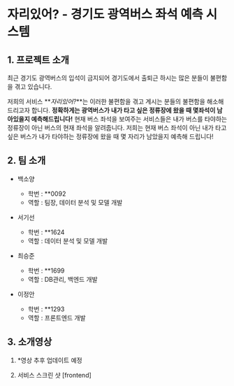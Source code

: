 # 자리있어? - 경기도 광역버스 좌석 예측 시스템

## 1. 프로젝트 소개

최근 경기도 광역버스의 입석이 금지되어 경기도에서 출퇴근 하시는 많은 분들이 불편함을 겪고 있습니다. 

저희의 서비스 **_자리있어?_**는 이러한 불편함을 겪고 계시는 분들의 불편함을 해소해드리고자 합니다.
**정확하게는 광역버스가 내가 타고 싶은 정류장에 왔을 때 몇좌석이 남아있을지 예측해드립니다!**
현재 버스 좌석을 보여주는 서비스들은 내가 버스를 타야하는 정류장이 아닌 버스의 현재 좌석을 알려줍니다. 저희는 현재 버스 좌석이 아닌 내가 타고 싶은 버스가 내가 타야하는 정류장에 왔을 때 몇 자리가 남았을지 예측해 드립니다!


## 2. 팀 소개

- 백소양 
  - 학번 : **0092
  - 역할 : 팀장, 데이터 분석 및 모델 개발

- 서기선
  - 학번 : **1624
  - 역할 : 데이터 분석 및 모델 개발

- 최승준
  - 학번 : **1699
  - 역할 : DB관리, 백엔드 개발

- 이정안
  - 학번 : **1293
  - 역할 : 프론트엔드 개발

## 3. 소개영상

1. *영상 추후 업데이트 예정


2. 서비스 스크린 샷
  [frontend]
  
